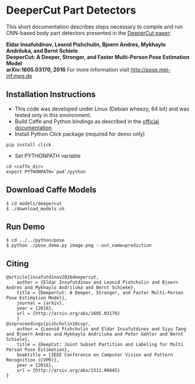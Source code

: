 # DeeperCut Part Detectors

This short documentation describes steps necessary to compile and run CNN-based body part detectors presented in the [DeeperCut paper](http://arxiv.org/abs/1605.03170):

**Eldar Insafutdinov, Leonid Pishchulin, Bjoern Andres, Mykhaylo Andriluka, and Bernt Schiele   
DeeperCut:  A Deeper, Stronger, and Faster Multi-Person Pose Estimation Model   
arXiv:1605.03170, 2016**
For more information visit http://pose.mpi-inf.mpg.de

## Installation Instructions
- This code was developed under Linux (Debian wheezy, 64 bit) and was tested only in this environment.
- Build Caffe and Python bindings as described in the [official documentation](http://caffe.berkeleyvision.org/installation.html).
- Install Python Click package (required for demo only)		
```
pip install click
```
- Set PYTHONPATH variable	
```
cd <caffe_dir>
export PYTHONPATH=`pwd`/python
```

## Download Caffe Models
```
$ cd models/deepercut
$ ./download_models.sh
```

## Run Demo
```
$ cd ../../python/pose
$ python ./pose_demo.py image.png --out_name=prediction
```

## Citing
```
@article{insafutdinov2016deepercut,
	author = {Eldar Insafutdinov and Leonid Pishchulin and Bjoern Andres and Mykhaylo Andriluka and Bernt Schieke},
	title = {DeeperCut: A Deeper, Stronger, and Faster Multi-Person Pose Estimation Model},
	journal = {arXiv},
	year = {2016},
	url = {http://arxiv.org/abs/1605.03170}
    }
@inproceedings{pishchulin16cvpr,
	author = {Leonid Pishchulin and Eldar Insafutdinov and Siyu Tang and Bjoern Andres and Mykhaylo Andriluka and Peter Gehler and Bernt Schiele},
	title = {DeepCut: Joint Subset Partition and Labeling for Multi Person Pose Estimation},
	booktitle = {IEEE Conference on Computer Vision and Pattern Recognition (CVPR)},
	year = {2016},
	url = {http://arxiv.org/abs/1511.06645}
}
```